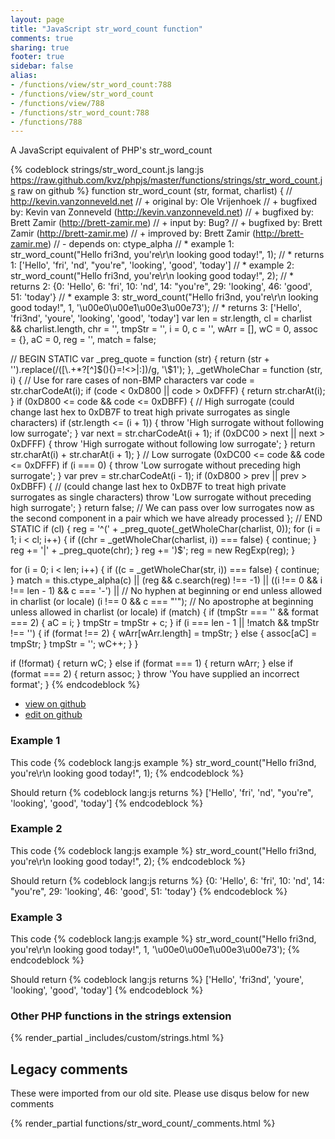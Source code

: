```yaml
---
layout: page
title: "JavaScript str_word_count function"
comments: true
sharing: true
footer: true
sidebar: false
alias:
- /functions/view/str_word_count:788
- /functions/view/str_word_count
- /functions/view/788
- /functions/str_word_count:788
- /functions/788
---
```

<!-- Generated by Rakefile:build -->
A JavaScript equivalent of PHP's str_word_count

{% codeblock strings/str_word_count.js lang:js https://raw.github.com/kvz/phpjs/master/functions/strings/str_word_count.js raw on github %}
function str_word_count (str, format, charlist) {
  // http://kevin.vanzonneveld.net
  // +   original by: Ole Vrijenhoek
  // +   bugfixed by: Kevin van Zonneveld (http://kevin.vanzonneveld.net)
  // +   bugfixed by: Brett Zamir (http://brett-zamir.me)
  // +   input by: Bug?
  // +   bugfixed by: Brett Zamir (http://brett-zamir.me)
  // +   improved by: Brett Zamir (http://brett-zamir.me)
  // -   depends on: ctype_alpha
  // *     example 1: str_word_count("Hello fri3nd, you're\r\n       looking          good today!", 1);
  // *     returns 1: ['Hello', 'fri', 'nd', "you're", 'looking', 'good', 'today']
  // *     example 2: str_word_count("Hello fri3nd, you're\r\n       looking          good today!", 2);
  // *     returns 2: {0: 'Hello', 6: 'fri', 10: 'nd', 14: "you're", 29: 'looking', 46: 'good', 51: 'today'}
  // *     example 3: str_word_count("Hello fri3nd, you're\r\n       looking          good today!", 1, '\u00e0\u00e1\u00e3\u00e73');
  // *     returns 3: ['Hello', 'fri3nd', 'youre', 'looking', 'good', 'today']
  var len = str.length,
    cl = charlist && charlist.length,
    chr = '',
    tmpStr = '',
    i = 0,
    c = '',
    wArr = [],
    wC = 0,
    assoc = {},
    aC = 0,
    reg = '',
    match = false;

  // BEGIN STATIC
  var _preg_quote = function (str) {
    return (str + '').replace(/([\\\.\+\*\?\[\^\]\$\(\)\{\}\=\!<>\|\:])/g, '\\$1');
  },
    _getWholeChar = function (str, i) { // Use for rare cases of non-BMP characters
      var code = str.charCodeAt(i);
      if (code < 0xD800 || code > 0xDFFF) {
        return str.charAt(i);
      }
      if (0xD800 <= code && code <= 0xDBFF) { // High surrogate (could change last hex to 0xDB7F to treat high private surrogates as single characters)
        if (str.length <= (i + 1)) {
          throw 'High surrogate without following low surrogate';
        }
        var next = str.charCodeAt(i + 1);
        if (0xDC00 > next || next > 0xDFFF) {
          throw 'High surrogate without following low surrogate';
        }
        return str.charAt(i) + str.charAt(i + 1);
      }
      // Low surrogate (0xDC00 <= code && code <= 0xDFFF)
      if (i === 0) {
        throw 'Low surrogate without preceding high surrogate';
      }
      var prev = str.charCodeAt(i - 1);
      if (0xD800 > prev || prev > 0xDBFF) { // (could change last hex to 0xDB7F to treat high private surrogates as single characters)
        throw 'Low surrogate without preceding high surrogate';
      }
      return false; // We can pass over low surrogates now as the second component in a pair which we have already processed
    };
  // END STATIC
  if (cl) {
    reg = '^(' + _preg_quote(_getWholeChar(charlist, 0));
    for (i = 1; i < cl; i++) {
      if ((chr = _getWholeChar(charlist, i)) === false) {
        continue;
      }
      reg += '|' + _preg_quote(chr);
    }
    reg += ')$';
    reg = new RegExp(reg);
  }

  for (i = 0; i < len; i++) {
    if ((c = _getWholeChar(str, i)) === false) {
      continue;
    }
    match = this.ctype_alpha(c) || (reg && c.search(reg) !== -1) || ((i !== 0 && i !== len - 1) && c === '-') || // No hyphen at beginning or end unless allowed in charlist (or locale)
    (i !== 0 && c === "'"); // No apostrophe at beginning unless allowed in charlist (or locale)
    if (match) {
      if (tmpStr === '' && format === 2) {
        aC = i;
      }
      tmpStr = tmpStr + c;
    }
    if (i === len - 1 || !match && tmpStr !== '') {
      if (format !== 2) {
        wArr[wArr.length] = tmpStr;
      } else {
        assoc[aC] = tmpStr;
      }
      tmpStr = '';
      wC++;
    }
  }

  if (!format) {
    return wC;
  } else if (format === 1) {
    return wArr;
  } else if (format === 2) {
    return assoc;
  }
  throw 'You have supplied an incorrect format';
}
{% endcodeblock %}

 - [view on github](https://github.com/kvz/phpjs/blob/master/functions/strings/str_word_count.js)
 - [edit on github](https://github.com/kvz/phpjs/edit/master/functions/strings/str_word_count.js)

### Example 1
This code
{% codeblock lang:js example %}
str_word_count("Hello fri3nd, you're\r\n       looking          good today!", 1);
{% endcodeblock %}

Should return
{% codeblock lang:js returns %}
['Hello', 'fri', 'nd', "you're", 'looking', 'good', 'today']
{% endcodeblock %}

### Example 2
This code
{% codeblock lang:js example %}
str_word_count("Hello fri3nd, you're\r\n       looking          good today!", 2);
{% endcodeblock %}

Should return
{% codeblock lang:js returns %}
{0: 'Hello', 6: 'fri', 10: 'nd', 14: "you're", 29: 'looking', 46: 'good', 51: 'today'}
{% endcodeblock %}

### Example 3
This code
{% codeblock lang:js example %}
str_word_count("Hello fri3nd, you're\r\n       looking          good today!", 1, '\u00e0\u00e1\u00e3\u00e73');
{% endcodeblock %}

Should return
{% codeblock lang:js returns %}
['Hello', 'fri3nd', 'youre', 'looking', 'good', 'today']
{% endcodeblock %}


### Other PHP functions in the strings extension
{% render_partial _includes/custom/strings.html %}
## Legacy comments
These were imported from our old site. Please use disqus below for new comments
<div style="overflow-y: scroll; max-height: 500px;">
{% render_partial functions/str_word_count/_comments.html %}
</div>
